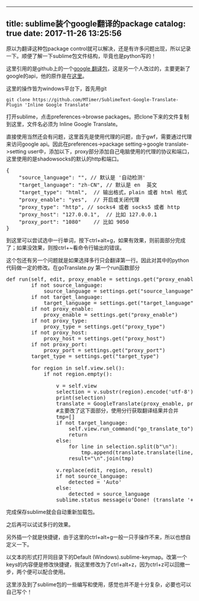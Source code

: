 
---
title: sublime装个google翻译的package
catalog: true
date: 2017-11-26 13:25:56
---

原以为翻译这种包package control就可以解决，还是有许多问题出现，所以记录一下。顺便了解一下sublime包文件结构，毕竟也是python写的！<!--more-->

这里引用的是github上的一个<a href="https://github.com/mullnerz/SublimeText-Google-Translate-Plugin">google 翻译包</a>，这是另一个人改过的，主要更新了google的api，他的原作是在<a href="https://github.com/MTimer/SublimeText-Google-Translate-Plugin">这里</a>。

这里的操作皆为windows平台下，首先用git
<pre><code>git clone https://github.com/MTimer/SublimeText-Google-Translate-Plugin 'Inline Google Translate'</code></pre>
打开sublime，点击preferences-&gt;browse packages。把clone下来的文件复制到这里，文件名必须为 Inline Google Translate。

直接使用当然还会有问题，这里首先是使用代理的问题，由于gwf，需要通过代理来访问google api。因此在preferences-&gt;package setting-&gt;google translate-&gt;setting user中，添加以下，proxy部分添加自己电脑使用的代理的协议和端口，这里使用的是shadowsocks的默认的http和端口。
<pre>{     
    "source_language": "", // 默认是 '自动检测'
    "target_language": "zh-CN", // 默认是 en  英文
    "target_type": "html",  // 输出格式，plain 或者 html 格式
    "proxy_enable": "yes",  // 开启或关闭代理
    "proxy_type": "http", // socks4 或者 socks5 或者 http
    "proxy_host": "127.0.0.1",  // 比如 127.0.0.1
    "proxy_port": "1080"    // 比如 9050
}</pre>
到这里可以尝试选中一行单词，按下ctrl+alt+g，如果有效果，则前面部分完成了；如果没效果，则按ctrl+~看命令行输出的错误。

这个包还有另一个问题就是如果选择多行只会翻译第一行。因此对其中的python代码做一定的修改。在goTranslate.py 第一个run函数部分
<pre>def run(self, edit, proxy_enable = settings.get("proxy_enable"), proxy_type = settings.get("proxy_type"), proxy_host = settings.get("proxy_host"), proxy_port = settings.get("proxy_port"), source_language = settings.get("source_language"), target_language = settings.get("target_language")):
        if not source_language:
            source_language = settings.get("source_language")
        if not target_language:
            target_language = settings.get("target_language")
        if not proxy_enable:
            proxy_enable = settings.get("proxy_enable")
        if not proxy_type:
            proxy_type = settings.get("proxy_type")
        if not proxy_host:
            proxy_host = settings.get("proxy_host")
        if not proxy_port:
            proxy_port = settings.get("proxy_port")
        target_type = settings.get("target_type")

        for region in self.view.sel():
            if not region.empty():

                v = self.view
                selection = v.substr(region).encode('utf-8')
                print(selection)
                translate = GoogleTranslate(proxy_enable, proxy_type, proxy_host, proxy_port, source_language, target_language)
                #主要改了这下面部分，使用分行获取翻译结果并合并
                tmp=[]
                if not target_language:
                    self.view.run_command("go_translate_to")
                    return                          
                else:
                    for line in selection.split(b"\n"):
                        tmp.append(translate.translate(line, target_type))
                    result="\n".join(tmp)

                v.replace(edit, region, result)
                if not source_language:
                    detected = 'Auto'
                else:
                    detected = source_language
                sublime.status_message(u'Done! (translate '+detected+' --&gt; '+target_language+')')</pre>
完成保存sublime就会自动重新加载包。

之后再可以试试多行的效果。

另外插一个就是快捷键，由于这里的ctrl+alt+g一般一只手操作不来，所以也想自定义一下。

以文本的形式打开同目录下的Default (Windows).sublime-keymap。改第一个keys的内容便是修改快捷键，我这里修改为了ctrl+alt+z，因为ctrl+z可以回撤一步，两个便可以配合使用。

这里涉及到了sublime包的一些编写和使用，感觉也并不是十分复杂，必要也可以自己写个！
